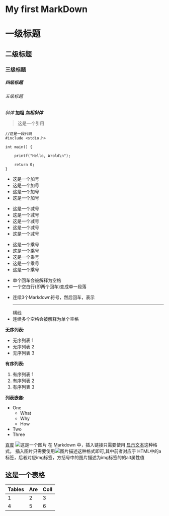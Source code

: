 # My first MarkDown

#        一级标题
##       二级标题
###      三级标题
#####    四级标题
######   五级标题

*斜体*
**加粗**
***加粗斜体***

> 这是一个引用

```
//这是一段代码
#include <stdio.h>

int main() {

    printf("Hello, Wrold\n");

    return 0;
}
```

+ 这是一个加号
+ 这是一个加号
+ 这是一个加号
+ 这是一个加号


- 这是一个减号
- 这是一个减号
- 这是一个减号
- 这是一个减号
- 这是一个减号


* 这是一个乘号
* 这是一个乘号
* 这是一个乘号
* 这是一个乘号
* 这是一个乘号



- 单个回车会被解释为空格
- 一个空白行(即两个回车)变成单一段落<p>
- 连续3个Markdown符号，然后回车，表示<hr>横线
- 连续多个空格会被解释为单个空格


**无序列表:**

- 无序列表 1
- 无序列表 2
- 无序列表 3

**有序列表:**

1. 有序列表 1
2. 有序列表 2
3. 有序列表 3

**列表嵌套:**

- One
    + What
    + Why
    + How
- Two
- Three

[百度](http://www.baidu.com)
![这是一个图片](http://www.23yy.com/upload/2015/04/01/50dd1504-463c-4547-9873-ef7555fc6451.jpg)
在 Markdown 中，插入链接只需要使用 [显示文本](连接地址)这种格式，
插入图片只需要使用![图片描述](图片链接地址)这种格式即可,其中前者对应于
HTML中的a标签，后者对应img标签，方括号中的图片描述为img标签的的alt属性值



## 这是一个表格

| Tables | Are | Coll |
|-----|-----|-----|
| 1 | 2 | 3|
|4 | 5| 6|
